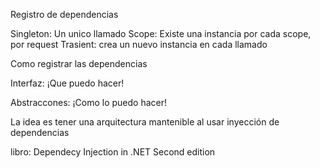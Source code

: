 
Registro de dependencias


Singleton: Un unico llamado
Scope: Existe una instancia por cada scope, por request
Trasient: crea un nuevo instancia en cada llamado

Como registrar las dependencias

Interfaz: ¡Que puedo hacer!

Abstraccones: ¡Como lo puedo hacer!

La idea es tener una arquitectura mantenible al usar inyección de dependencias

libro: Dependecy Injection in .NET Second edition

